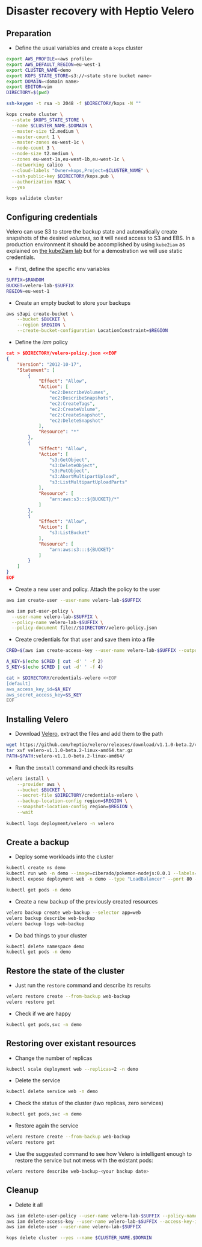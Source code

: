 # Disaster recovery with Heptio Velero

## Preparation

* Define the usual variables and create a `kops` cluster

```bash
export AWS_PROFILE=<aws profile>
export AWS_DEFAULT_REGION=eu-west-1
export CLUSTER_NAME=demo
export KOPS_STATE_STORE=s3://<state store bucket name>
export DOMAIN=<domain name>
export EDITOR=vim
DIRECTORY=$(pwd)

ssh-keygen -t rsa -b 2048 -f $DIRECTORY/kops -N ""

kops create cluster \
  --state $KOPS_STATE_STORE \
  --name $CLUSTER_NAME.$DOMAIN \
  --master-size t2.medium \
  --master-count 1 \
  --master-zones eu-west-1c \
  --node-count 3 \
  --node-size t2.medium \
  --zones eu-west-1a,eu-west-1b,eu-west-1c \
  --networking calico  \
  --cloud-labels "Owner=kops,Project=$CLUSTER_NAME" \
  --ssh-public-key $DIRECTORY/kops.pub \
  --authorization RBAC \
  --yes

kops validate cluster
```

## Configuring credentials

Velero can use S3 to store the backup state and automatically create snapshots of the desired *volumes*, so it will need  access to S3 and EBS. In a production environment it should be accomplished by using `kube2iam` as explained on [the kube2iam lab](../300-aws-kube2iam) but for a demostration we will use static credentials.


* First, define the specific env variables

```bash
SUFFIX=$RANDOM  
BUCKET=velero-lab-$SUFFIX
REGION=eu-west-1
```

* Create an empty bucket to store your backups

```bash
aws s3api create-bucket \
    --bucket $BUCKET \
    --region $REGION \
    --create-bucket-configuration LocationConstraint=$REGION
```

* Define the *iam* policy

```json
cat > $DIRECTORY/velero-policy.json <<EOF
{
    "Version": "2012-10-17",
    "Statement": [
        {
            "Effect": "Allow",
            "Action": [
                "ec2:DescribeVolumes",
                "ec2:DescribeSnapshots",
                "ec2:CreateTags",
                "ec2:CreateVolume",
                "ec2:CreateSnapshot",
                "ec2:DeleteSnapshot"
            ],
            "Resource": "*"
        },
        {
            "Effect": "Allow",
            "Action": [
                "s3:GetObject",
                "s3:DeleteObject",
                "s3:PutObject",
                "s3:AbortMultipartUpload",
                "s3:ListMultipartUploadParts"
            ],
            "Resource": [
                "arn:aws:s3:::${BUCKET}/*"
            ]
        },
        {
            "Effect": "Allow",
            "Action": [
                "s3:ListBucket"
            ],
            "Resource": [
                "arn:aws:s3:::${BUCKET}"
            ]
        }
    ]
}
EOF
```

* Create a new user and policy. Attach the policy to the user

```bash
aws iam create-user --user-name velero-lab-$SUFFIX

aws iam put-user-policy \
  --user-name velero-lab-$SUFFIX \
  --policy-name velero-lab-$SUFFIX \
  --policy-document file://$DIRECTORY/velero-policy.json 
```

* Create credentials for that user and save them into a file

```bash
CRED=$(aws iam create-access-key --user-name velero-lab-$SUFFIX --output text) 

A_KEY=$(echo $CRED | cut -d' ' -f 2)
S_KEY=$(echo $CRED | cut -d' ' -f 4)  

cat > $DIRECTORY/credentials-velero <<EOF
[default]
aws_access_key_id=$A_KEY
aws_secret_access_key=$S_KEY
EOF
```

## Installing Velero

* Download [Velero](https://github.com/heptio/velero/releases/), extract the files and add them to the path

```bash
wget https://github.com/heptio/velero/releases/download/v1.1.0-beta.2/velero-v1.1.0-beta.2-linux-amd64.tar.gz
tar xvf velero-v1.1.0-beta.2-linux-amd64.tar.gz 
PATH=$PATH:velero-v1.1.0-beta.2-linux-amd64/
```

* Run the `install` command and check its results

```bash
velero install \
    --provider aws \
    --bucket $BUCKET \
    --secret-file $DIRECTORY/credentials-velero \
    --backup-location-config region=$REGION \
    --snapshot-location-config region=$REGION \
	--wait
	
kubectl logs deployment/velero -n velero
```

## Create a backup

* Deploy some workloads into the cluster

```bash
kubectl create ns demo
kubectl run web -n demo --image=ciberado/pokemon-nodejs:0.0.1 --labels=app=web  --replicas 20
kubectl expose deployment web -n demo --type "LoadBalancer" --port 80 --labels=app=web

kubectl get pods -n demo
```

* Create a new backup of the previously created resources

```bash
velero backup create web-backup --selector app=web
velero backup describe web-backup
velero backup logs web-backup
```

* Do bad things to your cluster

```bash
kubectl delete namespace demo
kubectl get pods -n demo
```

## Restore the state of the cluster

* Just run the `restore` command and describe its results

```bash
velero restore create --from-backup web-backup
velero restore get
```

* Check if we are happy

```bash
kubectl get pods,svc -n demo
```

## Restoring over existant resources

* Change the number of replicas

```bash
kubectl scale deployment web --replicas=2 -n demo 
```

* Delete the service

```bash
kubectl delete service web -n demo
```

* Check the status of the cluster (two replicas, zero services)

```bash
kubectl get pods,svc -n demo
```

* Restore again the service

```bash
velero restore create --from-backup web-backup
velero restore get
```

* Use the suggested command to see how Velero is intelligent enough to restore the service but not mess with the existant pods:

```bash
velero restore describe web-backup-<your backup date>
```

## Cleanup

* Delete it all

```bash
aws iam delete-user-policy --user-name velero-lab-$SUFFIX --policy-name velero-lab-$SUFFIX
aws iam delete-access-key --user-name velero-lab-$SUFFIX --access-key-id $A_KEY 
aws iam delete-user --user-name velero-lab-$SUFFIX

kops delete cluster --yes --name $CLUSTER_NAME.$DOMAIN
```